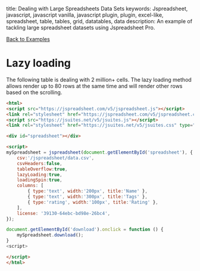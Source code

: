 title: Dealing with Large Spreadsheets Data Sets
keywords: Jspreadsheet, javascript, javascript vanilla, javascript plugin, plugin, excel-like, spreadsheet, table, tables, grid, datatables, data
description: An example of tackling large spreadsheet datasets using Jspreadsheet Pro.

[Back to Examples](/docs/v5/examples "Back to the examples section")

# Lazy loading

The following table is dealing with 2 million+ cells. The lazy loading method allows render up to 80 rows at the same time and will render other rows based on the scrolling.

```html
<html>
<script src="https://jspreadsheet.com/v5/jspreadsheet.js"></script>
<link rel="stylesheet" href="https://jspreadsheet.com/v5/jspreadsheet.css" type="text/css" />
<script src="https://jsuites.net/v5/jsuites.js"></script>
<link rel="stylesheet" href="https://jsuites.net/v5/jsuites.css" type="text/css" />

<div id="spreadsheet"></div>

<script>
mySpreadsheet = jspreadsheet(document.getElementById('spreadsheet'), {
    csv:'/jspreadsheet/data.csv',
    csvHeaders:false,
    tableOverflow:true,
    lazyLoading:true,
    loadingSpin:true,
    columns: [
        { type:'text', width:'200px', title:'Name' },
        { type:'text', width:'300px', title:'Tags' },
        { type:'rating', width:'100px', title:'Rating' },
    ],
    license: '39130-64ebc-bd98e-26bc4',
});

document.getElementById('download').onclick = function () {
    mySpreadsheet.download();
}
<script>

</script>
</html>
```
